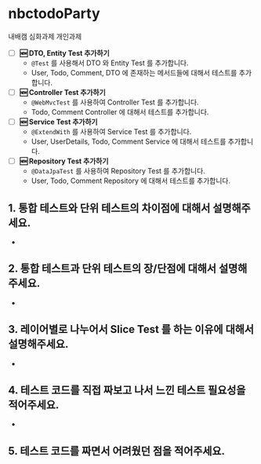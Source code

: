 # nbctodoParty
내배캠 심화과제 개인과제

- [ ]  **🆕 DTO, Entity Test 추가하기**
    - `@Test` 를 사용해서 DTO 와 Entity Test 를 추가합니다.
    - User, Todo, Comment, DTO 에 존재하는 메서드들에 대해서 테스트를 추가합니다.
- [ ]  **🆕 Controller Test 추가하기**
    - `@WebMvcTest` 를 사용하여 Controller Test 를 추가합니다.
    - Todo, Comment Controller 에 대해서 테스트를 추가합니다.
- [ ]  **🆕 Service Test 추가하기**
    - `@ExtendWith` 를 사용하여 Service Test 를 추가합니다.
    - User, UserDetails, Todo, Comment Service 에 대해서 테스트를 추가합니다.
- [ ]  **🆕 Repository Test 추가하기**
    - `@DataJpaTest` 를 사용하여 Repository Test 를 추가합니다.
    - User, Todo, Comment Repository 에 대해서 테스트를 추가합니다.

## 1. 통합 테스트와 단위 테스트의 차이점에 대해서 설명해주세요.
- 
## 2. 통합 테스트과 단위 테스트의 장/단점에 대해서 설명해주세요.
-
## 3. 레이어별로 나누어서 Slice Test 를 하는 이유에 대해서 설명해주세요.
-
## 4. 테스트 코드를 직접 짜보고 나서 느낀 테스트 필요성을 적어주세요.
-
## 5. 테스트 코드를 짜면서 어려웠던 점을 적어주세요.
